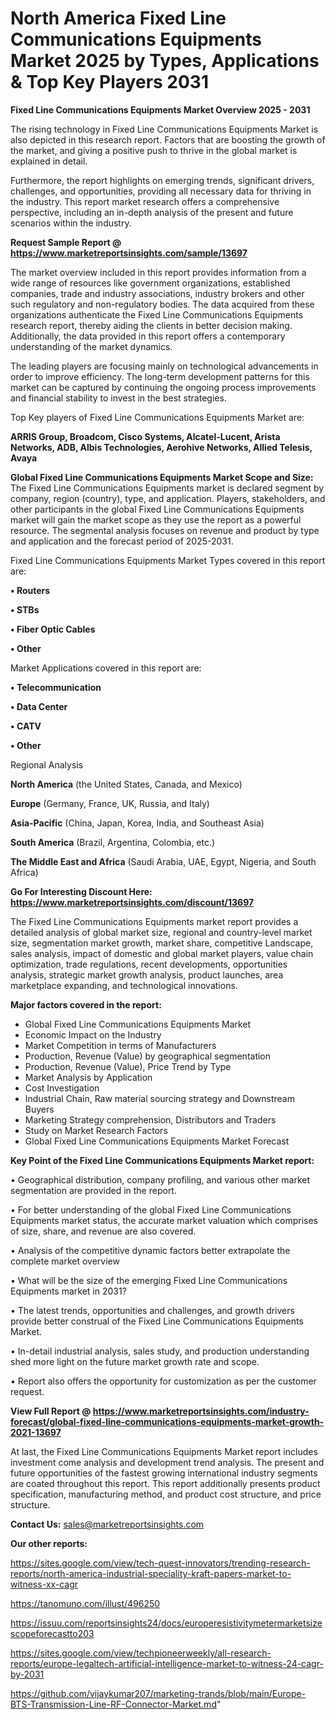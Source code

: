  # North America Fixed Line Communications Equipments Market 2025 by Types, Applications & Top Key Players 2031

<Strong> Fixed Line Communications Equipments Market Overview 2025 - 2031</strong>

The rising technology in Fixed Line Communications Equipments Market is also depicted in this research report. Factors that are boosting the growth of the market, and giving a positive push to thrive in the global market is explained in detail.

Furthermore, the report highlights on emerging trends, significant drivers, challenges, and opportunities, providing all necessary data for thriving in the industry. This report market research offers a comprehensive perspective, including an in-depth analysis of the present and future scenarios within the industry.

<strong>Request Sample Report @ <a href=https://www.marketreportsinsights.com/sample/13697>https://www.marketreportsinsights.com/sample/13697</a></strong>

The market overview included in this report provides information from a wide range of resources like government organizations, established companies, trade and industry associations, industry brokers and other such regulatory and non-regulatory bodies. The data acquired from these organizations authenticate the Fixed Line Communications Equipments research report, thereby aiding the clients in better decision making. Additionally, the data provided in this report offers a contemporary understanding of the market dynamics.

The leading players are focusing mainly on technological advancements in order to improve efficiency. The long-term development patterns for this market can be captured by continuing the ongoing process improvements and financial stability to invest in the best strategies.

Top Key players of Fixed Line Communications Equipments Market are:

<strong>ARRIS Group, Broadcom, Cisco Systems, Alcatel-Lucent, Arista Networks, ADB, Albis Technologies, Aerohive Networks, Allied Telesis, Avaya</strong>

<strong><b>Global Fixed Line Communications Equipments Market Scope and Size:</b></strong>
The Fixed Line Communications Equipments market is declared segment by company, region (country), type, and application. Players, stakeholders, and other participants in the global Fixed Line Communications Equipments market will gain the market scope as they use the report as a powerful resource. The segmental analysis focuses on revenue and product by type and application and the forecast period of 2025-2031.

Fixed Line Communications Equipments Market Types covered in this report are:

<strong>• Routers

• STBs

• Fiber Optic Cables

• Other</strong>

Market Applications covered in this report are:

<strong>• Telecommunication

• Data Center

• CATV

• Other</strong> 

Regional Analysis

<strong>North America</strong> (the United States, Canada, and Mexico)

<strong>Europe</strong> (Germany, France, UK, Russia, and Italy)

<strong>Asia-Pacific</strong> (China, Japan, Korea, India, and Southeast Asia)

<strong>South America</strong> (Brazil, Argentina, Colombia, etc.)

<strong>The Middle East and Africa</strong> (Saudi Arabia, UAE, Egypt, Nigeria, and South Africa)

<strong>Go For Interesting Discount Here: <a href=https://www.marketreportsinsights.com/discount/13697>https://www.marketreportsinsights.com/discount/13697</a></strong>

The Fixed Line Communications Equipments market report provides a detailed analysis of global market size, regional and country-level market size, segmentation market growth, market share, competitive Landscape, sales analysis, impact of domestic and global market players, value chain optimization, trade regulations, recent developments, opportunities analysis, strategic market growth analysis, product launches, area marketplace expanding, and technological innovations.

<strong><b>Major factors covered in the report:</b></strong>
<ul>
  <li>Global Fixed Line Communications Equipments Market </li>
  <li>Economic Impact on the Industry</li>
  <li>Market Competition in terms of Manufacturers</li>
  <li>Production, Revenue (Value) by geographical segmentation</li>
  <li>Production, Revenue (Value), Price Trend by Type</li>
  <li>Market Analysis by Application</li>
  <li>Cost Investigation</li>
  <li>Industrial Chain, Raw material sourcing strategy and Downstream Buyers</li>
  <li>Marketing Strategy comprehension, Distributors and Traders</li>
  <li>Study on Market Research Factors</li>
  <li>Global Fixed Line Communications Equipments Market Forecast</li>
</ul>

<strong><b>Key Point of the Fixed Line Communications Equipments Market report:</b></strong>

• Geographical distribution, company profiling, and various other market segmentation are provided in the report.

• For better understanding of the global Fixed Line Communications Equipments market status, the accurate market valuation which comprises of size, share, and revenue are also covered.

• Analysis of the competitive dynamic factors better extrapolate the complete market overview

• What will be the size of the emerging Fixed Line Communications Equipments market in 2031?

• The latest trends, opportunities and challenges, and growth drivers provide better construal of the Fixed Line Communications Equipments Market.

• In-detail industrial analysis, sales study, and production understanding shed more light on the future market growth rate and scope.

• Report also offers the opportunity for customization as per the customer request.

<strong><b>View Full Report @ <a href=https://www.marketreportsinsights.com/industry-forecast/global-fixed-line-communications-equipments-market-growth-2021-13697>https://www.marketreportsinsights.com/industry-forecast/global-fixed-line-communications-equipments-market-growth-2021-13697</a></b></strong>


At last, the Fixed Line Communications Equipments Market report includes investment come analysis and development trend analysis. The present and future opportunities of the fastest growing international industry segments are coated throughout this report. This report additionally presents product specification, manufacturing method, and product cost structure, and price structure.

<strong>Contact Us:</strong>
sales@marketreportsinsights.com

<strong>Our other reports:</strong>

<a href=https://sites.google.com/view/tech-quest-innovators/trending-research-reports/north-america-industrial-speciality-kraft-papers-market-to-witness-xx-cagr>https://sites.google.com/view/tech-quest-innovators/trending-research-reports/north-america-industrial-speciality-kraft-papers-market-to-witness-xx-cagr</a>

<a href=https://tanomuno.com/illust/496250>https://tanomuno.com/illust/496250</a>

<a href=https://issuu.com/reportsinsights24/docs/europeresistivitymetermarketsizescopeforecastto203>https://issuu.com/reportsinsights24/docs/europeresistivitymetermarketsizescopeforecastto203</a>

<a href=https://sites.google.com/view/techpioneerweekly/all-research-reports/europe-legaltech-artificial-intelligence-market-to-witness-24-cagr-by-2031>https://sites.google.com/view/techpioneerweekly/all-research-reports/europe-legaltech-artificial-intelligence-market-to-witness-24-cagr-by-2031</a>

<a href=https://github.com/vijaykumar207/marketing-trands/blob/main/Europe-BTS-Transmission-Line-RF-Connector-Market.md>https://github.com/vijaykumar207/marketing-trands/blob/main/Europe-BTS-Transmission-Line-RF-Connector-Market.md</a>"
